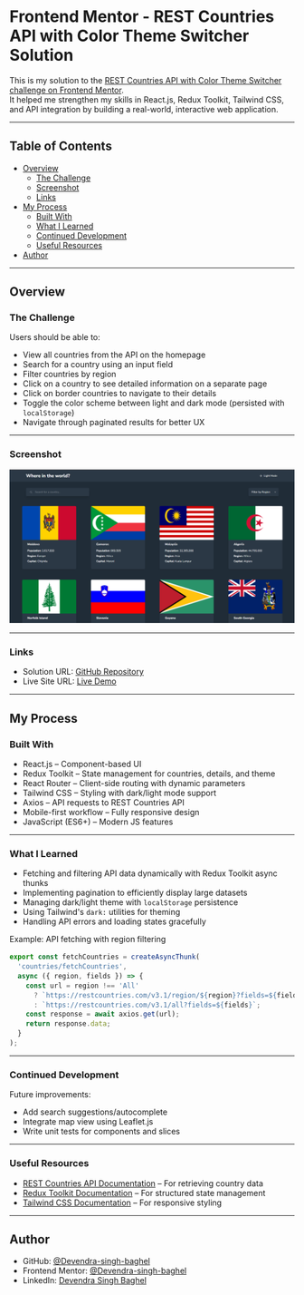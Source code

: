 # Frontend Mentor - REST Countries API with Color Theme Switcher Solution

This is my solution to the [REST Countries API with Color Theme Switcher challenge on Frontend Mentor](https://www.frontendmentor.io/challenges/rest-countries-api-with-color-theme-switcher-5cacc469fec04111f7b848ca).  
It helped me strengthen my skills in React.js, Redux Toolkit, Tailwind CSS, and API integration by building a real-world, interactive web application.

---

## Table of Contents

- [Overview](#overview)
  - [The Challenge](#the-challenge)
  - [Screenshot](#screenshot)
  - [Links](#links)
- [My Process](#my-process)
  - [Built With](#built-with)
  - [What I Learned](#what-i-learned)
  - [Continued Development](#continued-development)
  - [Useful Resources](#useful-resources)
- [Author](#author)

---

## Overview

### The Challenge

Users should be able to:

- View all countries from the API on the homepage
- Search for a country using an input field
- Filter countries by region
- Click on a country to see detailed information on a separate page
- Click on border countries to navigate to their details
- Toggle the color scheme between light and dark mode (persisted with `localStorage`)
- Navigate through paginated results for better UX

---

### Screenshot

![App Screenshot](./Screenshot.png)

---

### Links

- Solution URL: [GitHub Repository](https://github.com/Devendra-singh-baghel/rest-country-api)
- Live Site URL: [Live Demo](https://rest-country-api-livid.vercel.app/)

---

## My Process

### Built With

- React.js – Component-based UI
- Redux Toolkit – State management for countries, details, and theme
- React Router – Client-side routing with dynamic parameters
- Tailwind CSS – Styling with dark/light mode support
- Axios – API requests to REST Countries API
- Mobile-first workflow – Fully responsive design
- JavaScript (ES6+) – Modern JS features

---
### What I Learned

- Fetching and filtering API data dynamically with Redux Toolkit async thunks
- Implementing pagination to efficiently display large datasets
- Managing dark/light theme with `localStorage` persistence
- Using Tailwind's `dark:` utilities for theming
- Handling API errors and loading states gracefully

Example: API fetching with region filtering

```js
export const fetchCountries = createAsyncThunk(
  'countries/fetchCountries',
  async ({ region, fields }) => {
    const url = region !== 'All'
      ? `https://restcountries.com/v3.1/region/${region}?fields=${fields}`
      : `https://restcountries.com/v3.1/all?fields=${fields}`;
    const response = await axios.get(url);
    return response.data;
  }
);
```

---

### Continued Development

Future improvements:

- Add search suggestions/autocomplete
- Integrate map view using Leaflet.js
- Write unit tests for components and slices

---

### Useful Resources

- [REST Countries API Documentation](https://restcountries.com/) – For retrieving country data
- [Redux Toolkit Documentation](https://redux-toolkit.js.org/) – For structured state management
- [Tailwind CSS Documentation](https://tailwindcss.com/) – For responsive styling

---

## Author

- GitHub: [@Devendra-singh-baghel](https://github.com/Devendra-singh-baghel)  
- Frontend Mentor: [@Devendra-singh-baghel](https://www.frontendmentor.io/profile/@Devendra-singh-baghel)  
- LinkedIn: [Devendra Singh Baghel](https://linkedin.com/in/devendra-singh-baghel-267023351)

